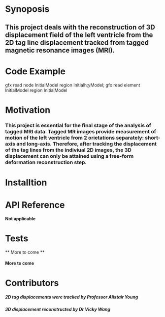 # Synoposis

## This project deals with the reconstruction of **3D displacement field of the left ventricle** from the **2D tag line displacement tracked from tagged magnetic resonance images (MRI)**.

# Code Example

gfx read node InitialModel region Initialh;yModel;
gfx read element InitialModel region InitialModel

# Motivation

### This project is essential for the final stage of the analysis of tagged MRI data. Tagged MR images provide measurement of motion of the left ventricle from 2 orietations separately: short-axis and long-axis. Therefore, after tracking the displacement of the tag lines from the indiviual 2D images, the 3D displacement can only be attained using a free-form deformation reconstruction step. 


# Installtion




# API Reference

**Not applicable**

# Tests
** More to come **

#### More to come

# Contributors

##### 2D tag displacements were tracked by Professor Alistair Young
##### 3D displacement reconstructed by Dr Vicky Wang





